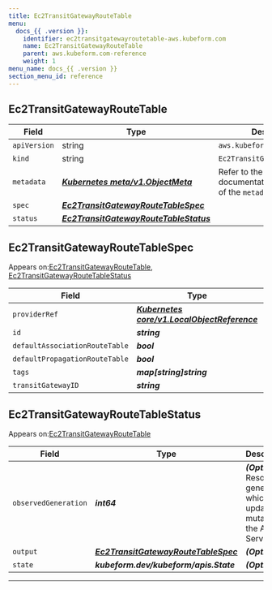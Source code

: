 ```yaml
---
title: Ec2TransitGatewayRouteTable
menu:
  docs_{{ .version }}:
    identifier: ec2transitgatewayroutetable-aws.kubeform.com
    name: Ec2TransitGatewayRouteTable
    parent: aws.kubeform.com-reference
    weight: 1
menu_name: docs_{{ .version }}
section_menu_id: reference
---
```


## Ec2TransitGatewayRouteTable
| Field | Type | Description |
| ------ | ----- | ----------- |
| `apiVersion` | string | `aws.kubeform.com/v1alpha1` |
|    `kind` | string | `Ec2TransitGatewayRouteTable` |
| `metadata` | ***[Kubernetes meta/v1.ObjectMeta](https://kubernetes.io/docs/reference/generated/kubernetes-api/v1.13/#objectmeta-v1-meta)***|Refer to the Kubernetes API documentation for the fields of the `metadata` field.|
| `spec` | ***[Ec2TransitGatewayRouteTableSpec](#ec2transitgatewayroutetablespec)***||
| `status` | ***[Ec2TransitGatewayRouteTableStatus](#ec2transitgatewayroutetablestatus)***||
## Ec2TransitGatewayRouteTableSpec

Appears on:[Ec2TransitGatewayRouteTable](#ec2transitgatewayroutetable), [Ec2TransitGatewayRouteTableStatus](#ec2transitgatewayroutetablestatus)

| Field | Type | Description |
| ------ | ----- | ----------- |
| `providerRef` | ***[Kubernetes core/v1.LocalObjectReference](https://kubernetes.io/docs/reference/generated/kubernetes-api/v1.13/#localobjectreference-v1-core)***||
| `id` | ***string***||
| `defaultAssociationRouteTable` | ***bool***| ***(Optional)*** |
| `defaultPropagationRouteTable` | ***bool***| ***(Optional)*** |
| `tags` | ***map[string]string***| ***(Optional)*** |
| `transitGatewayID` | ***string***||
## Ec2TransitGatewayRouteTableStatus

Appears on:[Ec2TransitGatewayRouteTable](#ec2transitgatewayroutetable)

| Field | Type | Description |
| ------ | ----- | ----------- |
| `observedGeneration` | ***int64***| ***(Optional)*** Resource generation, which is updated on mutation by the API Server.|
| `output` | ***[Ec2TransitGatewayRouteTableSpec](#ec2transitgatewayroutetablespec)***| ***(Optional)*** |
| `state` | ***kubeform.dev/kubeform/apis.State***| ***(Optional)*** |
---
